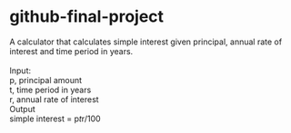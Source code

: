 # github-final-project

A calculator that calculates simple interest given principal, annual rate of interest and time period in years.<br />
<br />
Input:<br />
   p, principal amount<br />
   t, time period in years<br />
   r, annual rate of interest<br />
Output<br />
   simple interest = p*t*r/100
